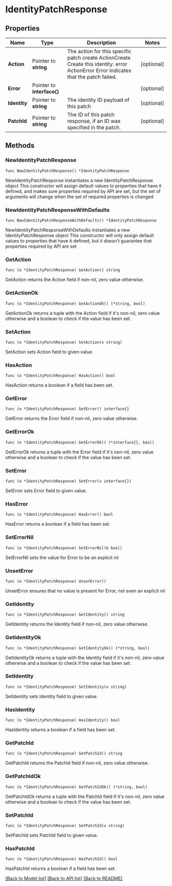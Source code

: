 # IdentityPatchResponse

## Properties

Name | Type | Description | Notes
------------ | ------------- | ------------- | -------------
**Action** | Pointer to **string** | The action for this specific patch create ActionCreate  Create this identity. error ActionError  Error indicates that the patch failed. | [optional] 
**Error** | Pointer to **interface{}** |  | [optional] 
**Identity** | Pointer to **string** | The identity ID payload of this patch | [optional] 
**PatchId** | Pointer to **string** | The ID of this patch response, if an ID was specified in the patch. | [optional] 

## Methods

### NewIdentityPatchResponse

`func NewIdentityPatchResponse() *IdentityPatchResponse`

NewIdentityPatchResponse instantiates a new IdentityPatchResponse object
This constructor will assign default values to properties that have it defined,
and makes sure properties required by API are set, but the set of arguments
will change when the set of required properties is changed

### NewIdentityPatchResponseWithDefaults

`func NewIdentityPatchResponseWithDefaults() *IdentityPatchResponse`

NewIdentityPatchResponseWithDefaults instantiates a new IdentityPatchResponse object
This constructor will only assign default values to properties that have it defined,
but it doesn't guarantee that properties required by API are set

### GetAction

`func (o *IdentityPatchResponse) GetAction() string`

GetAction returns the Action field if non-nil, zero value otherwise.

### GetActionOk

`func (o *IdentityPatchResponse) GetActionOk() (*string, bool)`

GetActionOk returns a tuple with the Action field if it's non-nil, zero value otherwise
and a boolean to check if the value has been set.

### SetAction

`func (o *IdentityPatchResponse) SetAction(v string)`

SetAction sets Action field to given value.

### HasAction

`func (o *IdentityPatchResponse) HasAction() bool`

HasAction returns a boolean if a field has been set.

### GetError

`func (o *IdentityPatchResponse) GetError() interface{}`

GetError returns the Error field if non-nil, zero value otherwise.

### GetErrorOk

`func (o *IdentityPatchResponse) GetErrorOk() (*interface{}, bool)`

GetErrorOk returns a tuple with the Error field if it's non-nil, zero value otherwise
and a boolean to check if the value has been set.

### SetError

`func (o *IdentityPatchResponse) SetError(v interface{})`

SetError sets Error field to given value.

### HasError

`func (o *IdentityPatchResponse) HasError() bool`

HasError returns a boolean if a field has been set.

### SetErrorNil

`func (o *IdentityPatchResponse) SetErrorNil(b bool)`

 SetErrorNil sets the value for Error to be an explicit nil

### UnsetError
`func (o *IdentityPatchResponse) UnsetError()`

UnsetError ensures that no value is present for Error, not even an explicit nil
### GetIdentity

`func (o *IdentityPatchResponse) GetIdentity() string`

GetIdentity returns the Identity field if non-nil, zero value otherwise.

### GetIdentityOk

`func (o *IdentityPatchResponse) GetIdentityOk() (*string, bool)`

GetIdentityOk returns a tuple with the Identity field if it's non-nil, zero value otherwise
and a boolean to check if the value has been set.

### SetIdentity

`func (o *IdentityPatchResponse) SetIdentity(v string)`

SetIdentity sets Identity field to given value.

### HasIdentity

`func (o *IdentityPatchResponse) HasIdentity() bool`

HasIdentity returns a boolean if a field has been set.

### GetPatchId

`func (o *IdentityPatchResponse) GetPatchId() string`

GetPatchId returns the PatchId field if non-nil, zero value otherwise.

### GetPatchIdOk

`func (o *IdentityPatchResponse) GetPatchIdOk() (*string, bool)`

GetPatchIdOk returns a tuple with the PatchId field if it's non-nil, zero value otherwise
and a boolean to check if the value has been set.

### SetPatchId

`func (o *IdentityPatchResponse) SetPatchId(v string)`

SetPatchId sets PatchId field to given value.

### HasPatchId

`func (o *IdentityPatchResponse) HasPatchId() bool`

HasPatchId returns a boolean if a field has been set.


[[Back to Model list]](../README.md#documentation-for-models) [[Back to API list]](../README.md#documentation-for-api-endpoints) [[Back to README]](../README.md)


